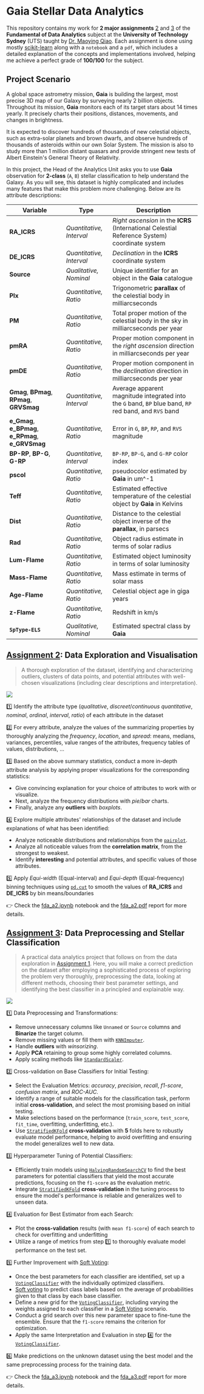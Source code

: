 # **Gaia** Stellar Data Analytics

This repository contains my work for **2 major assignments** [2](#assignment-2-data-exploration-and-visualisation) and [3](#assignment-3-data-preprocessing-and-stellar-classification) of the **Fundamental of Data Analytics** subject at the **University of Technology Sydney** (UTS) taught by [Dr. Maoying Qiao](https://profiles.uts.edu.au/Maoying.Qiao). Each assignment is done using mostly [scikit-learn](https://scikit-learn.org/stable/) along with a `notebook` and a `pdf`, which includes a detailed explanation of the concepts and implementations involved, helping me achieve a perfect grade of **100/100** for the subject.

## Project Scenario

A global space astrometry mission, **Gaia** is building the largest, most precise 3D map of our Galaxy by surveying nearly 2 billion objects. Throughout its mission, **Gaia** monitors each of its target stars about 14 times yearly. It precisely charts their positions, distances, movements, and changes in brightness. 

It is expected to discover hundreds of thousands of new celestial objects, such as extra-solar planets and brown dwarfs, and observe hundreds of thousands of asteroids within our own Solar System. The mission is also to study more than 1 million distant quasars and provide stringent new tests of Albert Einstein's General Theory of Relativity. 

In this project, the Head of the Analytics Unit asks you to use **Gaia** observation for **2-class** (`A`, `B`) stellar classification to help understand the Galaxy. As you will see, this dataset is highly complicated and includes many features that make this problem more challenging. Below are its attribute descriptions:

| **Variable**    | **Type**              | **Description**                                                                                                      |
|-----------------|-----------------------|----------------------------------------------------------------------------------------------------------------------|
| **RA_ICRS**     | *Quantitative, Interval* | *Right ascension* in the **ICRS** (International Celestial Reference System) coordinate system                             |
| **DE_ICRS**     | *Quantitative, Interval* | *Declination* in the **ICRS** coordinate system                                                                            |
| **Source**      | *Qualitative, Nominal*  | Unique identifier for an object in the **Gaia** catalogue                                                                |
| **Plx**         | *Quantitative, Ratio*   | Trigonometric **parallax** of the celestial body in milliarcseconds                                                      |
| **PM**          | *Quantitative, Ratio*   | Total proper motion of the celestial body in the sky in milliarcseconds per year                                     |
| **pmRA**        | *Quantitative, Ratio*   | Proper motion component in the *right ascension* direction in milliarcseconds per year                                 |
| **pmDE**        | *Quantitative, Ratio*   | Proper motion component in the *declination* direction in milliarcseconds per year                                     |
| **Gmag**, **BPmag**, **RPmag**, **GRVSmag** | *Quantitative, Interval* | Average apparent magnitude integrated into the `G` band, `BP` blue band, `RP` red band, and `RVS` band |
| **e_Gmag**, **e_BPmag**, **e_RPmag**, **e_GRVSmag** | *Quantitative, Ratio*   | Error in `G`, `BP`, `RP`, and `RVS` magnitude    |
| **BP-RP**, **BP-G**, **G-RP** | *Quantitative, Interval*| `BP-RP`, `BP-G`, and `G-RP` color index  |
| **pscol**       | *Quantitative, Ratio*   | pseudocolor estimated by **Gaia** in um^-1                                                                               |
| **Teff**        | *Quantitative, Ratio*   | Estimated effective temperature of the celestial object by **Gaia** in Kelvins                                           |
| **Dist**        | *Quantitative, Ratio*   | Distance to the celestial object inverse of the **parallax**, in parsecs                                                 |
| **Rad**         | *Quantitative, Ratio*   | Object radius estimate in terms of solar radius                                                                      |
| **Lum-Flame**   | *Quantitative, Ratio*   | Estimated object luminosity in terms of solar luminosity                                                             |
| **Mass-Flame**  | *Quantitative, Ratio*   | Mass estimate in terms of solar mass                                                                                 |
| **Age-Flame**   | *Quantitative, Ratio*   | Celestial object age in giga years   |
| **z-Flame**     | *Quantitative, Ratio*   | Redshift in km/s |
| **`SpType-ELS`**  | *Qualitative, Nominal*  | Estimated spectral class by **Gaia**                                                                                     |

## [Assignment 2](./data_exploration/): Data Exploration and Visualisation

> A thorough exploration of the dataset, identifying and characterizing outliers, clusters of data points, and potential attributes with well-chosen visualizations (including clear descriptions and interpretation). 

![](./data_exploration/fda_a2.png)

1️⃣ Identify the attribute type (*qualitative*, *discreet*/*continuous* *quantitative*, *nominal*, *ordinal*, *interval*, *ratio*) of each attribute in the dataset

2️⃣ For every attribute, analyze the values of the summarizing properties by thoroughly analyzing the *frequency*, *location*, and *spread*: means, medians, variances, percentiles, value ranges of the attributes, frequency tables of values, distributions, ...

3️⃣ Based on the above summary statistics, conduct a more in-depth attribute analysis by applying proper visualizations for the corresponding statistics:
- Give convincing explanation for your choice of attributes to work with or visualize.
- Next, analyze the frequency distributions with *pie*/*bar* charts.
- Finally, analyze any **outliers** with *boxplots*. 

4️⃣ Explore multiple attributes' relationships of the dataset and include explanations of what has been identified:
- Analyze noticeable distributions and relationships from the [`pairplot`](https://seaborn.pydata.org/generated/seaborn.pairplot.html). 
- Analyze all noticeable values from the **correlation matrix**, from the strongest to weakest.
- Identify **interesting** and potential attributes, and specific values of those attributes.

5️⃣ Apply *Equi-width* (Equal-interval) and *Equi-depth* (Equal-frequency) binning techniques using [`pd.cut`](https://pandas.pydata.org/docs/reference/api/pandas.cut.html) to smooth the values of **RA_ICRS** and **DE_ICRS** by bin means/boundaries

👉 Check the [fda_a2.ipynb](./data_exploration/fda_a2.ipynb) notebook and the [fda_a2.pdf](./data_exploration/fda_a2.pdf) report for more details.

## [Assignment 3](./stellar_classification/): Data Preprocessing and Stellar Classification

> A practical data analytics project that follows on from the data exploration in [Assignment 1](#assignment-1-data-exploration-and-visualisation). Here, you will make a correct prediction on the dataset after employing a sophisticated process of exploring the problem very thoroughly, preprocessing the data, looking at different methods, choosing their best parameter settings, and identifying the best classifier in a principled and explainable way.

![](./stellar_classification/fda_a3.png)

1️⃣ Data Preprocessing and Transformations:

- Remove unnecessary columns like `Unnamed` or `Source` columns and **Binarize** the target column.
- Remove missing values or fill them with [`KNNImputer`](https://scikit-learn.org/stable/modules/generated/sklearn.impute.KNNImputer.html). 
- Handle **outliers** with *winsorizing*.
- Apply **PCA** retaining to group some highly correlated columns. 
- Apply scaling methods like [`StandardScaler`](https://scikit-learn.org/stable/modules/generated/sklearn.preprocessing.StandardScaler.html).

2️⃣ Cross-validation on Base Classifiers for Initial Testing:
- Select the Evaluation Metrics: *accuracy*, *precision*, *recall*, *f1-score*, *confusion matrix*, and *ROC-AUC*.
- Identify a range of suitable models for the classification task, perform initial **cross-validation**, and select the most promising based on initial testing.
- Make selections based on the performance (`train_score`, `test_score`, `fit_time`, overfitting, underfitting, etc.). 
- Use [`StratifiedKFold`](https://scikit-learn.org/stable/modules/generated/sklearn.model_selection.StratifiedKFold.html) **cross-validation** with **5** folds here to robustly evaluate model performance, helping to avoid overfitting and ensuring the model generalizes well to new data.

3️⃣ Hyperparameter Tuning of Potential Classifiers:
- Efficiently train models using [`HalvingRandomSearchCV`](https://scikit-learn.org/stable/modules/generated/sklearn.model_selection.HalvingRandomSearchCV.html) to find the best parameters for potential classifiers that yield the most accurate predictions, focusing on the `f1-score` as the evaluation metric.
- Integrate [`StratifiedKFold`](https://scikit-learn.org/stable/modules/generated/sklearn.model_selection.StratifiedKFold.html) **cross-validation** in the tuning process to ensure the model's performance is reliable and generalizes well to unseen data.

4️⃣ Evaluation for Best Estimator from each Search:
- Plot the **cross-validation** results (with `mean f1-score`) of each search to check for overfitting and underfitting
- Utilize a range of metrics from step 1️⃣ to thoroughly evaluate model performance on the test set.

5️⃣ Further Improvement with [Soft Voting](https://scikit-learn.org/stable/modules/ensemble.html#weighted-average-probabilities-soft-voting):

- Once the best parameters for each classifier are identified, set up a [`VotingClassifier`](https://scikit-learn.org/stable/modules/generated/sklearn.ensemble.VotingClassifier.html) with the individually optimized classifiers.
- [Soft voting](https://scikit-learn.org/stable/modules/ensemble.html#weighted-average-probabilities-soft-voting) to predict class labels based on the average of probabilities given to that class by each base classifier. 
- Define a new grid for the [`VotingClassifier`](https://scikit-learn.org/stable/modules/generated/sklearn.ensemble.VotingClassifier.html), including varying the weights assigned to each classifier in a [Soft Voting](https://scikit-learn.org/stable/modules/ensemble.html#weighted-average-probabilities-soft-voting) scenario.
- Conduct a grid search over this new parameter space to fine-tune the ensemble. Ensure that the `f1-score` remains the criterion for optimization.
- Apply the same Interpretation and Evaluation in step 4️⃣ for the [`VotingClassifier`](https://scikit-learn.org/stable/modules/generated/sklearn.ensemble.VotingClassifier.html).

6️⃣ Make predictions on the unknown dataset using the best model and the same preprocessing process for the training data.

👉 Check the [fda_a3.ipynb](./stellar_classification/fda_a3.ipynb) notebook and the [fda_a3.pdf](./stellar_classification/fda_a3.pdf) report for more details.

